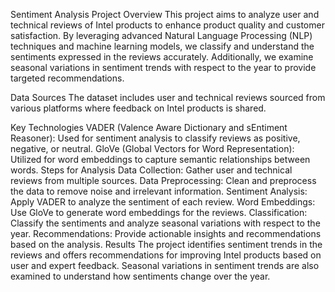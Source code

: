 Sentiment Analysis
Project Overview
This project aims to analyze user and technical reviews of Intel products to enhance product quality and customer satisfaction. By leveraging advanced Natural Language Processing (NLP) techniques and machine learning models, we classify and understand the sentiments expressed in the reviews accurately. Additionally, we examine seasonal variations in sentiment trends with respect to the year to provide targeted recommendations.

Data Sources
The dataset includes user and technical reviews sourced from various platforms where feedback on Intel products is shared.

Key Technologies
VADER (Valence Aware Dictionary and sEntiment Reasoner): Used for sentiment analysis to classify reviews as positive, negative, or neutral.
GloVe (Global Vectors for Word Representation): Utilized for word embeddings to capture semantic relationships between words.
Steps for Analysis
Data Collection: Gather user and technical reviews from multiple sources.
Data Preprocessing: Clean and preprocess the data to remove noise and irrelevant information.
Sentiment Analysis: Apply VADER to analyze the sentiment of each review.
Word Embeddings: Use GloVe to generate word embeddings for the reviews.
Classification: Classify the sentiments and analyze seasonal variations with respect to the year.
Recommendations: Provide actionable insights and recommendations based on the analysis.
Results
The project identifies sentiment trends in the reviews and offers recommendations for improving Intel products based on user and expert feedback. Seasonal variations in sentiment trends are also examined to understand how sentiments change over the year.
